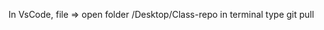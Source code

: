 
<!-- to get new class information -->

In VsCode, file => open folder  /Desktop/Class-repo
in terminal type     git pull


